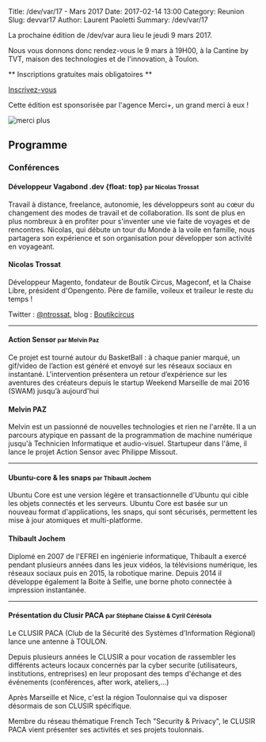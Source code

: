 Title: /dev/var/17 - Mars 2017
Date: 2017-02-14 13:00
Category: Reunion
Slug: devvar17
Author: Laurent Paoletti
Summary: /dev/var/17


La prochaine édition de /dev/var aura lieu le jeudi 9 mars 2017.

Nous vous donnons donc rendez-vous le 9 mars à 19H00, à la Cantine by TVT, maison des technologies et de l'innovation, à Toulon.

 ** Inscriptions gratuites mais obligatoires **

<a class="button" href="http://devvar17.eventbrite.fr">Inscrivez-vous</a>

 Cette édition est sponsorisée par l'agence Merci+, un grand merci à eux !

![merci plus](/images/devvar17/merci_plus.jpg)

## Programme

### Conférences


#### Développeur Vagabond .dev {float: top} <small>par Nicolas Trossat</small>

Travail à distance, freelance, autonomie, les développeurs sont au cœur du changement des modes de travail et de collaboration. Ils sont de plus en plus nombreux à en profiter pour s'inventer une vie faite de voyages et de rencontres. Nicolas, qui débute un tour du Monde à la voile en famille, nous partagera son expérience et son organisation pour développer son activité en voyageant.

<h4 class='subheader'>Nicolas Trossat</h4>

Développeur Magento, fondateur de Boutik Circus, Mageconf, et la Chaise Libre, président d'Opengento. 
Père de famille, voileux et traileur le reste du temps !

Twitter :  [@ntrossat](http://twitter.com/ntrossat), blog :  [Boutikcircus](http://www.boutikcircus.com)

<hr>


#### Action Sensor <small>par Melvin Paz</small>

Ce projet est tourné autour du BasketBall : à chaque panier marqué, un gif/video de l’action est généré et envoyé sur les réseaux sociaux en instantané. L'intervention présentera un retour d’expérience sur les aventures des créateurs depuis le startup Weekend Marseille de mai 2016 (SWAM) jusqu’à aujourd'hui

<h4 class='subheader'>Melvin PAZ </h4>

Melvin est un passionné de nouvelles technologies et rien ne
l'arrête. Il a un parcours atypique en passant de la programmation de
machine numérique jusqu'à Technicien Informatique et audio-visuel.
Startupeur dans l'âme, il lance le projet Action Sensor avec Philippe
Missout.

<hr>

#### Ubuntu-core & les snaps <small>par Thibault Jochem</small>

Ubuntu Core est une version légère et transactionnelle d'Ubuntu qui cible les objets connectés et les serveurs. Ubuntu Core est basée sur un nouveau format d'applications, les snaps, qui sont sécurisés, permettent les mise à jour atomiques et multi-platforme.

<h4 class='subheader'>Thibault Jochem</h4>

Diplomé en 2007 de l'EFREI en ingénierie informatique, Thibault a exercé pendant plusieurs années dans les jeux vidéos,
la télévisions numérique, les réseaux sociaux puis en 2015, la robotique marine.
Depuis 2014 il développe également la Boite à Selfie, une borne photo connectée à impression instantanée.

<hr>

#### Présentation du Clusir PACA  <small>par Stéphane Claisse & Cyril Cérésola </small>

Le CLUSIR PACA (Club de la Sécurité des Systèmes d’Information Régional) lance une antenne à TOULON.

Depuis plusieurs années le CLUSIR a pour vocation de rassembler les différents acteurs locaux  concernés par la cyber securite (utilisateurs, institutions, entreprises) en leur proposant des temps d'échange et des événements (conférences, after work, ateliers,...)

Après Marseille et Nice, c'est la région Toulonnaise qui va disposer désormais de son CLUSIR spécifique. 

Membre du réseau thématique French Tech "Security & Privacy", le CLUSIR PACA vient présenter ses activités et ses projets toulonnais. 
